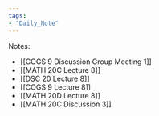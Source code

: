 ```yaml
---  
tags:  
- "Daily_Note"  
---  
```

  
Notes:  
- [[COGS 9 Discussion Group Meeting 1]]  
- [[MATH 20C Lecture 8]]  
- [[DSC 20 Lecture 8]]  
- [[COGS 9 Lecture 8]]  
- [[MATH 20D Lecture 8]]  
- [[MATH 20C Discussion 3]]  
